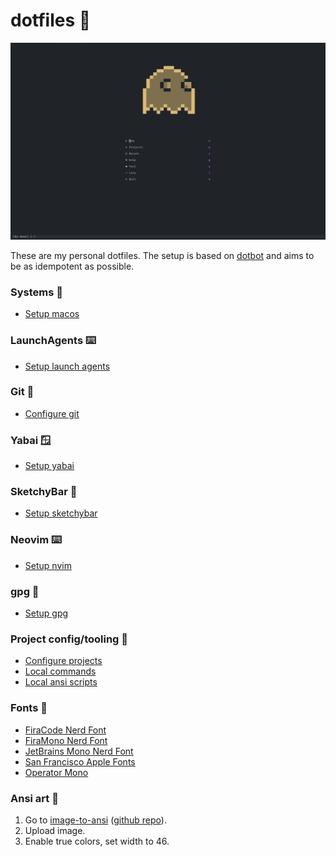 # dotfiles 🍩

![screenshot](/docs/abc.png)

These are my personal dotfiles. The setup is based on
[dotbot](https://github.com/danydodson/dotfiles) and aims to be as idempotent as
possible.

### Systems 🚀

- [Setup macos](/docs/macos.md)

### LaunchAgents ⌨️

- [Setup launch agents](/docs/agents.md)

### Git 🐙

- [Configure git](/docs/git.md)

### Yabai 🪟

- [Setup yabai](/docs/yabai.md)

### SketchyBar 🍫

- [Setup sketchybar](/docs/sketchy.md)

### Neovim ⌨️

- [Setup nvim](/installers/nvim.sh)

### gpg 🔑

- [Setup gpg](/docs/gpg.md)

### Project config/tooling 🧢

- [Configure projects](/installers/)
- [Local commands](/bin/)
- [Local ansi scripts](/ansi/)

### Fonts 💯

- [FiraCode Nerd Font](https://github.com/ryanoasis/nerd-fonts/tree/master/patched-fonts/FiraCode)
- [FiraMono Nerd Font](https://github.com/ryanoasis/nerd-fonts/tree/master/patched-fonts/FiraMono)
- [JetBrains Mono Nerd Font](https://github.com/ryanoasis/nerd-fonts/tree/master/patched-fonts/JetBrainsMono)
- [San Francisco Apple Fonts](https://developer.apple.com/fonts/)
- [Operator Mono](https://typography.com/blog/introducing-operator)

### Ansi art 🎨

1. Go to [image-to-ansi](https://dom111.github.io/image-to-ansi) ([github repo](https://github.com/dom111/image-to-ansi)).
2. Upload image.
3. Enable true colors, set width to 46.
